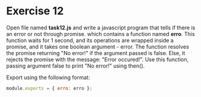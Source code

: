 # Exercise 12

Open file named **task12.js** and write a javascript program that tells if there is an error or not through promise. which contains a function named **erro**. This function waits for 1 second, and its operations are wrapped inside a promise, and it takes one boolean argument - error. The function resolves the promise returning "No error!" if the argument passed is false. Else, it rejects the promise with the message: "Error occured!".
Use this function, passing argument false to print "No error!" using then().

Export using the following format:

```js
module.exports = { erro: erro };
```